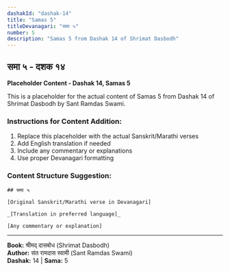 ```yaml
---
dashakId: "dashak-14"
title: "Samas 5"
titleDevanagari: "समा ५"
number: 5
description: "Samas 5 from Dashak 14 of Shrimat Dasbodh"
---
```


## समा ५ - दशक १४

<!-- TODO: Add the actual Sanskrit/Marathi content here -->

**Placeholder Content - Dashak 14, Samas 5**

This is a placeholder for the actual content of Samas 5 from Dashak 14 of Shrimat Dasbodh by Sant Ramdas Swami.

### Instructions for Content Addition:
1. Replace this placeholder with the actual Sanskrit/Marathi verses
2. Add English translation if needed
3. Include any commentary or explanations
4. Use proper Devanagari formatting

### Content Structure Suggestion:
```
## समा ५

[Original Sanskrit/Marathi verse in Devanagari]

_[Translation in preferred language]_

[Any commentary or explanation]
```

---
**Book:** श्रीमद् दासबोध (Shrimat Dasbodh)  
**Author:** संत रामदास स्वामी (Sant Ramdas Swami)  
**Dashak:** 14 | **Sama:** 5
